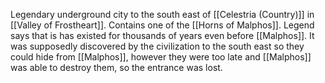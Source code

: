Legendary underground city to the south east of [[Celestria (Country)]] in [[Valley of Frostheart]]. Contains one of the [[Horns of Malphos]]. Legend says that is has existed for thousands of years even before [[Malphos]]. It was supposedly discovered by the civilization to the south east so they could hide from [[Malphos]], however they were too late and [[Malphos]] was able to destroy them, so the entrance was lost.